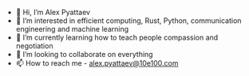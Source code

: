 - 👋 Hi, I’m Alex Pyattaev
- 👀 I’m interested in efficient computing, Rust, Python, communication engineering and machine learning
- 🌱 I’m currently learning how to teach people compassion and negotiation
- 💞️ I’m looking to collaborate on everything
- 📫 How to reach me - alex.pyattaev@10e100.com

<!---
alexpyattaev/alexpyattaev is a ✨ special ✨ repository because its `README.md` (this file) appears on your GitHub profile.
You can click the Preview link to take a look at your changes.
--->
